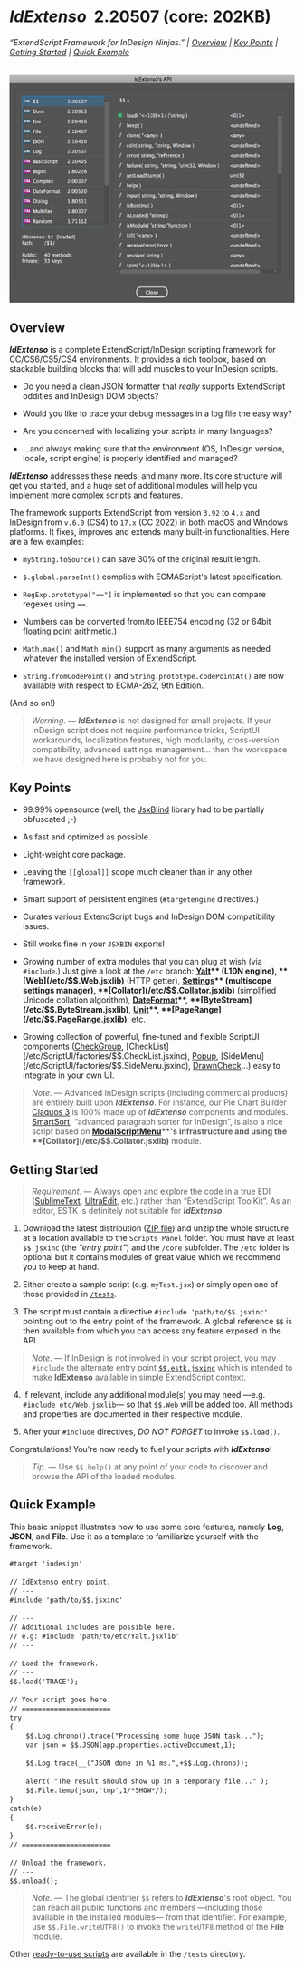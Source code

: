 # *IdExtenso*  2.20507  (core: 202KB)

###### *“ExtendScript Framework for InDesign Ninjas.”* | [Overview](#overview) | [Key Points](#key-points) | [Getting Started](#getting-started) | [Quick Example](#quick-example)

![IdExtenso's API](screenshot.png)

## Overview

***IdExtenso*** is a complete ExtendScript/InDesign scripting framework for CC/CS6/CS5/CS4 environments. It provides a rich toolbox, based on stackable building blocks that will add muscles to your InDesign scripts.

* Do you need a clean JSON formatter that *really* supports ExtendScript oddities and InDesign DOM objects?

* Would you like to trace your debug messages in a log file the easy way?

* Are you concerned with localizing your scripts in many languages?

* …and always making sure that the environment (OS, InDesign version, locale, script engine) is properly identified and managed?

***IdExtenso*** addresses these needs, and many more. Its core structure will get you started, and a huge set of additional modules will help you implement more complex scripts and features.

The framework supports ExtendScript from version `3.92` to `4.x` and InDesign from `v.6.0` (CS4) to `17.x` (CC 2022) in both macOS and Windows platforms. It fixes, improves and extends many built-in functionalities. Here are a few examples:

* `myString.toSource()` can save 30% of the original result length.

* `$.global.parseInt()` complies with ECMAScript's latest specification.

* `RegExp.prototype["=="]` is implemented so that you can compare regexes using `==`.

* Numbers can be converted from/to IEEE754 encoding (32 or 64bit floating point arithmetic.)

* `Math.max()` and `Math.min()` support as many arguments as needed whatever the installed version of ExtendScript.

* `String.fromCodePoint()` and `String.prototype.codePointAt()` are now available with respect to ECMA-262, 9th Edition.

(And so on!)

> *Warning*. — ***IdExtenso*** is not designed for small projects. If your InDesign script does not require performance tricks, ScriptUI workarounds, localization features, high modularity, cross-version compatibility, advanced settings management... then the workspace we have designed here is probably not for you.

## Key Points

- 99.99% opensource (well, the [JsxBlind](/tools/JsxBlindLib.jsxinc) library had to be partially obfuscated ;-)

- As fast and optimized as possible.

- Light-weight core package.

- Leaving the `[[global]]` scope much cleaner than in any other framework.

- Smart support of persistent engines (`#targetengine` directives.)

- Curates various ExtendScript bugs and InDesign DOM compatibility issues.

- Still works fine in your `JSXBIN` exports!

- Growing number of extra modules that you can plug at wish (via `#include`.) Just give a look at the `/etc` branch: **[Yalt](/etc/$$.Yalt.jsxlib)** (L10N engine), **[Web](/etc/$$.Web.jsxlib)** (HTTP getter), **[Settings](/etc/$$.Settings.jsxlib)** (multiscope settings manager), **[Collator](/etc/$$.Collator.jsxlib)** (simplified Unicode collation algorithm), **[DateFormat](/etc/$$.DateFormat.jsxlib)**, **[ByteStream](/etc/$$.ByteStream.jsxlib)**, **[Unit](/etc/$$.Unit.jsxlib)**, **[PageRange](/etc/$$.PageRange.jsxlib)**, etc.

- Growing collection of powerful, fine-tuned and flexible ScriptUI components ([CheckGroup](/etc/ScriptUI/factories/$$.CheckGroup.jsxinc), [CheckList](/etc/ScriptUI/factories/$$.CheckList.jsxinc), [Popup](/etc/ScriptUI/factories/$$.Popup.jsxinc), [SideMenu](/etc/ScriptUI/factories/$$.SideMenu.jsxinc), [DrawnCheck](/etc/ScriptUI/factories/$$.DrawnCheck.jsxinc)...) easy to integrate in your own UI.

> *Note*. — Advanced InDesign scripts (including commercial products) are entirely built upon ***IdExtenso***. For instance, our Pie Chart Builder [Claquos 3](http://www.indiscripts.com/category/projects/Claquos) is 100% made up of ***IdExtenso*** components and modules. [SmartSort](https://www.indiscripts.com/category/projects/SmartSort), “advanced paragraph sorter for InDesign”, is also a nice script based on **[ModalScriptMenu](/etc/$$.ModalScriptMenu.jsxlib)**'s infrastructure and using the **[Collator](/etc/$$.Collator.jsxlib)** module.

## Getting Started

> *Requirement*. — Always open and explore the code in a true EDI ([SublimeText](https://www.sublimetext.com), [UltraEdit](http://www.ultraedit.com), etc.) rather than “ExtendScript ToolKit”. As an editor, ESTK is definitely not suitable for ***IdExtenso***.

1. Download the latest distribution ([ZIP file](https://github.com/indiscripts/IdExtenso/archive/master.zip)) and unzip the whole structure at a location available to the `Scripts Panel` folder. You must have at least `$$.jsxinc` (the _“entry point”_) and the `/core` subfolder. The `/etc` folder is optional but it contains modules of great value which we recommend you to keep at hand.

2. Either create a sample script (e.g. `myTest.jsx`) or simply open one of those provided in [`/tests`](tests). 

3. The script must contain a directive `#include 'path/to/$$.jsxinc'` pointing out to the entry point of the framework. A global reference `$$` is then available from which you can access any feature exposed in the API.

> *Note*. — If InDesign is not involved in your script project, you may `#include` the alternate entry point [`$$.estk.jsxinc`]($$.estk.jsxinc) which is intended to make **IdExtenso** available in simple ExtendScript context.

4. If relevant, include any additional module(s) you may need —e.g. `#include etc/Web.jsxlib`— so that `$$.Web` will be added too. All methods and properties are documented in their respective module.

5. After your `#include` directives, *DO NOT FORGET* to invoke `$$.load()`.

Congratulations! You're now ready to fuel your scripts with ***IdExtenso***!

> *Tip*. — Use `$$.help()` at any point of your code to discover and browse the API of the loaded modules.

## Quick Example

This basic snippet illustrates how to use some core features, namely **Log**, **JSON**, and **File**. Use it as a template to familiarize yourself with the framework.

    #target 'indesign'

    // IdExtenso entry point.
    // ---
    #include 'path/to/$$.jsxinc'

    // ---
    // Additional includes are possible here.
    // e.g: #include 'path/to/etc/Yalt.jsxlib'
    // ---

    // Load the framework.
    // ---
    $$.load('TRACE');

    // Your script goes here.
    // ======================
    try
    {
	    $$.Log.chrono().trace("Processing some huge JSON task...");
	    var json = $$.JSON(app.properties.activeDocument,1);

	    $$.Log.trace(__("JSON done in %1 ms.",+$$.Log.chrono));
	
	    alert( "The result should show up in a temporary file..." );
	    $$.File.temp(json,'tmp',1/*SHOW*/);
    }
    catch(e)
    {
	    $$.receiveError(e);
    }
    // ======================

    // Unload the framework.
    // ---
    $$.unload();

> _Note._ — The global identifier `$$` refers to ***IdExtenso***'s root object. You can reach all public functions and members —including those available in the installed modules— from that identifier. For example, use `$$.File.writeUTF8()` to invoke the `writeUTF8` method of the **File** module.

Other [ready-to-use scripts](tests) are available in the `/tests` directory.
